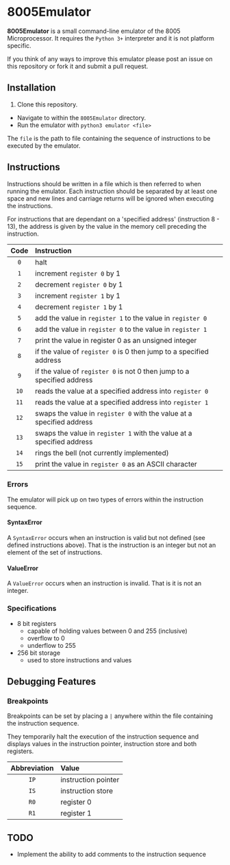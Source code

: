 # 8005Emulator

**8005Emulator** is a small command-line emulator of the 8005 Microprocessor. It requires the `Python 3+` interpreter and it is not platform specific.

If you think of any ways to improve this emulator please post an issue on this repository or fork it and submit a pull request.


## Installation

1. Clone this repository.
+ Navigate to within the `8005Emulator` directory.
+ Run the emulator with `python3 emulator <file>`

The `file` is the path to file containing the sequence of instructions to be executed by the emulator.


## Instructions

Instructions should be written in a file which is then referred to when running the emulator. Each instruction should be separated by at least one space and new lines and carriage returns will be ignored when executing the instructions.

For instructions that are dependant on a 'specified address' (instruction 8 - 13), the address is given by the value in the memory cell preceding the instruction.

Code  | Instruction
 :--: | :--
`0`   | halt
`1`   | increment `register 0` by 1
`2`   | decrement `register 0` by 1
`3`   | increment `register 1` by 1
`4`   | decrement `register 1` by 1
`5`   | add the value in `register 1` to the value in `register 0`
`6`   | add the value in `register 0` to the value in `register 1`
`7`   | print the value in register 0 as an unsigned integer
`8`   | if the value of `register 0` is 0 then jump to a specified address
`9`   | if the value of `register 0` is not 0 then jump to a specified address
`10`  | reads the value at a specified address into `register 0`
`11`  | reads the value at a specified address into `register 1`
`12`  | swaps the value in `register 0` with the value at a specified address
`13`  | swaps the value in `register 1` with the value at a specified address
`14`  | rings the bell (not currently implemented)
`15`  | print the value in `register 0` as an ASCII character

### Errors
The emulator will pick up on two types of errors within the instruction sequence.

#### SyntaxError
A `SyntaxError` occurs when an instruction is valid but not defined (see defined instructions above). That is the instruction is an integer but not an element of the set of instructions.

#### ValueError
A `ValueError` occurs when an instruction is invalid. That is it is not an integer.

### Specifications
+ 8 bit registers
    - capable of holding values between 0 and 255 (inclusive)
    - overflow to 0
    - underflow to 255
+ 256 bit storage
    - used to store instructions and values


## Debugging Features

### Breakpoints
Breakpoints can be set by placing a `|` anywhere within the file containing the instruction sequence.

They temporarily halt the execution of the instruction sequence and displays values in the instruction pointer, instruction store and both registers.

Abbreviation | Value
 :--:        | :--
`IP`         | instruction pointer
`IS`         | instruction store
`R0`         | register 0
`R1`         | register 1


## TODO

+ Implement the ability to add comments to the instruction sequence
